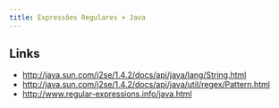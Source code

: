 ```yaml
---
title: Expressões Regulares + Java
---
```


## Links

* http://java.sun.com/j2se/1.4.2/docs/api/java/lang/String.html
* http://java.sun.com/j2se/1.4.2/docs/api/java/util/regex/Pattern.html
* http://www.regular-expressions.info/java.html
